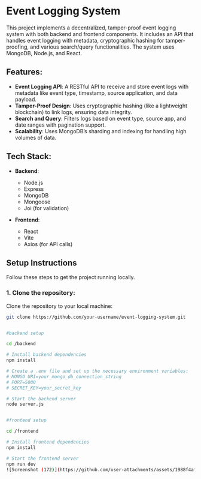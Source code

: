 # Event Logging System

This project implements a decentralized, tamper-proof event logging system with both backend and frontend components. It includes an API that handles event logging with metadata, cryptographic hashing for tamper-proofing, and various search/query functionalities. The system uses MongoDB, Node.js, and React.

## Features:
- **Event Logging API**: A RESTful API to receive and store event logs with metadata like event type, timestamp, source application, and data payload.
- **Tamper-Proof Design**: Uses cryptographic hashing (like a lightweight blockchain) to link logs, ensuring data integrity.
- **Search and Query**: Filters logs based on event type, source app, and date ranges with pagination support.
- **Scalability**: Uses MongoDB’s sharding and indexing for handling high volumes of data.

## Tech Stack:

- **Backend**:
  - Node.js
  - Express
  - MongoDB
  - Mongoose
  - Joi (for validation)

- **Frontend**:
  - React
  - Vite
  - Axios (for API calls)

## Setup Instructions

Follow these steps to get the project running locally.

### 1. Clone the repository:

Clone the repository to your local machine:

```bash
git clone https://github.com/your-username/event-logging-system.git


#backend setup

cd /backend

# Install backend dependencies
npm install

# Create a .env file and set up the necessary environment variables:
# MONGO_URI=your_mongo_db_connection_string
# PORT=5000
# SECRET_KEY=your_secret_key

# Start the backend server
node server.js


#frontend setup

cd /frontend

# Install frontend dependencies
npm install

# Start the frontend server
npm run dev
![Screenshot (172)](https://github.com/user-attachments/assets/1988f4af-6c81-4923-af9b-76bea84afc04)


